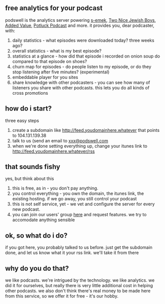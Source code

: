 ## free analytics for your podcast

podswell is the analytics server powering [s-emek](http://s-emek.com), [Two Nice Jewish Boys](http://2njb.com), [Added Value](http://added-value.co), [Potluck Podcast](http://potluckpotcast.com) and more.
it provides you, dear podcaster, with:
1. daily statistics - what episodes were downloaded today? three weeks ago?
2. overall statistics - what is my best episode?
3. statistics at a glance - how did that episode i recorded on onion soup do compared to that episode on shoes?
4. churn map for episodes - do people listen to my episode, or do they stop listening after five minutes? (experimental)
5. embeddable player for you sites
6. share knowledge with other podcasters - you can see how many of listeners you share with other podcasts. this lets you do all kinds of cross promotions 

## how do i start?

three easy steps
1. create a subdomain like http://feed.youdomainhere.whatever that points to 104.131.139.38
2. talk to us (send an email to [xxx@podswell.com](mailto:xxx@podswell.com?subject=Please+Add+My+Podcast)
3. when we're done setting everything up, change your itunes link to http://feed.youdomainhere.whatever/rss 

## that sounds fishy

yes, but think about this
1. this is free, as in - you don't pay anything.
2. you control everything - you own the domain, the itunes link, the existing hosting. if we go away, you still control your podcast
3. this is not self service, yet - we vet and configure the server for every new podcast.
4. you can join our users' group [here](https://www.facebook.com/groups/231006223976425/) and request features. we try to accomodate anything sensible

## ok, so what do i do?

if you got here, you probably talked to us before. just get the subdomain done, and let us know what it your rss link. we'll take it from there

## why do you do that?

we like podcasts. we're intrigued by the technology. we like analytics. we did it for ourselves, but really there is very little additional cost in helping other podcasts. we also don't think there's real money to be made here from this service, so we offer it for free - it's our hobby.

